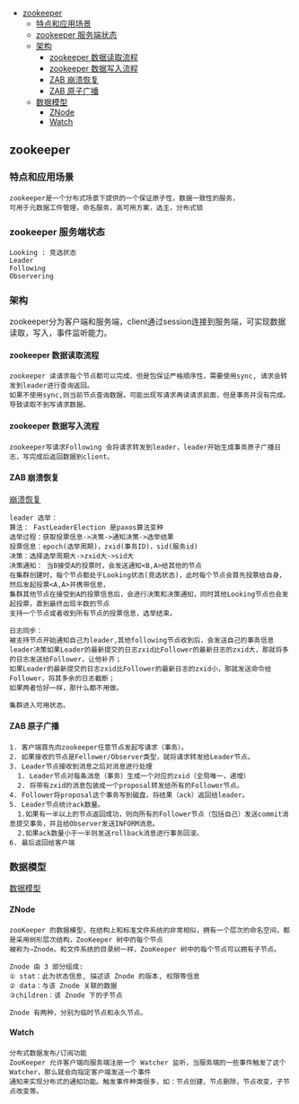 - [zookeeper](#zookeeper)
  - [特点和应用场景](#特点和应用场景)
  - [zookeeper 服务端状态](#zookeeper-服务端状态)
  - [架构](#架构)
    - [zookeeper 数据读取流程](#zookeeper-数据读取流程)
    - [zookeeper 数据写入流程](#zookeeper-数据写入流程)
    - [ZAB 崩溃恢复](#zab-崩溃恢复)
    - [ZAB 原子广播](#zab-原子广播)
  - [数据模型](#数据模型)
    - [ZNode](#znode)
    - [Watch](#watch)
## zookeeper
### 特点和应用场景
```
zookeeper是一个分布式场景下提供的一个保证原子性，数据一致性的服务，
可用于元数据工件管理，命名服务，高可用方案，选主，分布式锁

```
### zookeeper 服务端状态
```
Looking : 竞选状态
Leader
Following
Observering
```

### 架构
zookeeper分为客户端和服务端，client通过session连接到服务端，可实现数据读取，写入，事件监听能力。
#### zookeeper 数据读取流程
```
zookeeper 读请求每个节点都可以完成，但是包保证严格顺序性，需要使用sync, 请求会转发到leader进行查询返回。
如果不使用sync,则当前节点查询数据，可能出现写请求再读请求前面，但是事务并没有完成。导致读取不到写请求数据。
```
#### zookeeper 数据写入流程
```
zookeeper写请求Following 会将请求转发到leader，leader开始生成事务原子广播日志，写完成后返回数据到client。
```
#### ZAB 崩溃恢复
[崩溃恢复](https://mp.weixin.qq.com/s/Oi5hRITyXTiBxM9zfEK8LQ)
```
leader 选举：
算法： FastLeaderElection 是paxos算法变种
选举过程：获取投票信息->决策->通知决策->选举结果
投票信息：epoch(选举周期)，zxid(事务ID)，sid(服务id)
决策：选择选举周期大->zxid大->sid大
决策通知： 当B接受A的投票时，会发送通知<B,A>给其他的节点
在集群创建时，每个节点都处于Looking状态(竞选状态)，此时每个节点会首先投票给自身，然后发起投票<A,A>并携带信息，
集群其他节点在接受到A的投票信息后，会进行决策和决策通知，同时其他Looking节点也会发起投票，直到最终出现半数的节点
支持一个节点或者收到所有节点的投票信息，选举结束。

日志同步：
被支持节点开始通知自己为leader,其他following节点收到后，会发送自己的事务信息
leader决策如果Leader的最新提交的日志zxid比Follower的最新日志的zxid大，那就将多的日志发送给Follower，让他补齐；
如果Leader的最新提交的日志zxid比Follower的最新日志的zxid小，那就发送命令给Follower，将其多余的日志截断；
如果两者恰好一样，那什么都不用做。

集群进入可用状态。
```
#### ZAB 原子广播
```
1. 客户端首先向zookeeper任意节点发起写请求（事务）。
2. 如果接收的节点是Fellower/Observer类型，就将请求转发给Leader节点。
3. Leader节点接收到消息之后对消息进行处理
  1. Leader节点对每条消息（事务）生成一个对应的zxid（全局唯一，递增）
  2. 将带有zxid的消息包装成一个proposal转发给所有的Follower节点。
4. Follower将proposal这个事务写到磁盘，将结果（ack）返回给leader。
5. Leader节点统计ack数量。
  1.如果有一半以上的节点返回成功，则向所有的Follower节点（包括自己）发送commit消息提交事务，并且给Observer发送INFORM消息。
  2.如果ack数量小于一半则发送rollback消息进行事务回滚。
6. 最后返回给客户端

```
### 数据模型
[数据模型](https://xie.infoq.cn/article/6afee96c9e4f78f3adeaeec21)
#### ZNode
```
zooKeeper 的数据模型，在结构上和标准文件系统的非常相似，拥有一个层次的命名空间，都是采用树形层次结构，ZooKeeper 树中的每个节点
被称为—Znode。和文件系统的目录树一样，ZooKeeper 树中的每个节点可以拥有子节点。

Znode 由 3 部分组成:
① stat：此为状态信息, 描述该 Znode 的版本, 权限等信息
② data：与该 Znode 关联的数据
③children：该 Znode 下的子节点

Znode 有两种，分别为临时节点和永久节点。
```
#### Watch
```
分布式数据发布/订阅功能
ZooKeeper 允许客户端向服务端注册一个 Watcher 监听，当服务端的一些事件触发了这个 Watcher，那么就会向指定客户端发送一个事件
通知来实现分布式的通知功能。触发事件种类很多，如：节点创建，节点删除，节点改变，子节点改变等。
```